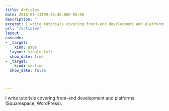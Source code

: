 ```yaml
---
title: Articles
date: 2018-01-11T09:40:48.000-05:00
description: ''
excerpt: I write tutorials covering front-end development and platforms (Squarespace, WordPress).
url: "/articles"
layout: 
cascade:
- _target:
    kind: page
  layout: single-left
  show_date: true
- _target: 
    kind: section
  show_date: false



---
```

I write tutorials covering front-end development and platforms (Squarespace, WordPress).


